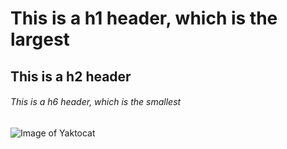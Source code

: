 # This is a h1 header, which is the largest #
## This is a h2 header ##
###### This is a h6 header, which is the smallest ######

![Image of Yaktocat](https://octodex.github.com/images/yactocat.png)
